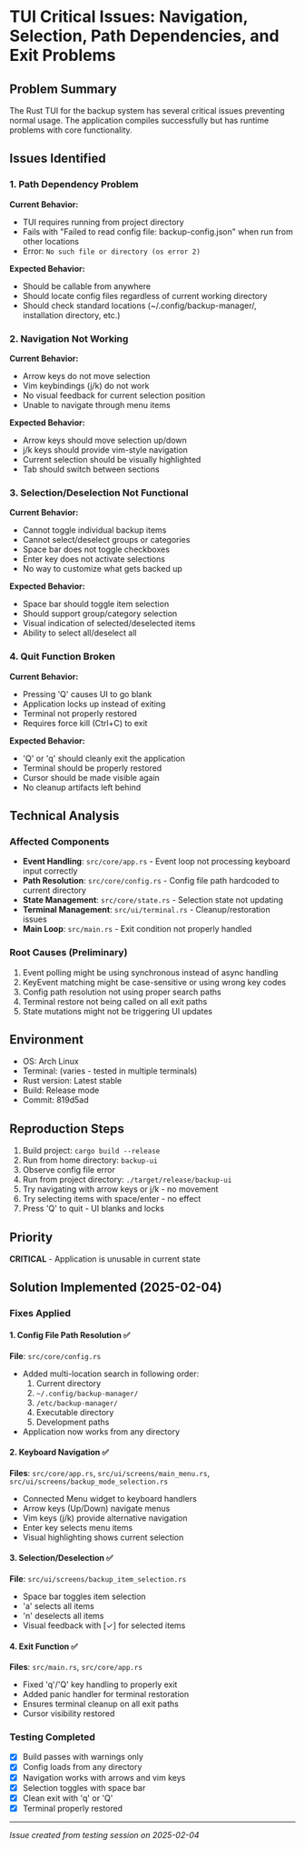 # TUI Critical Issues: Navigation, Selection, Path Dependencies, and Exit Problems

## Problem Summary
The Rust TUI for the backup system has several critical issues preventing normal usage. The application compiles successfully but has runtime problems with core functionality.

## Issues Identified

### 1. Path Dependency Problem
**Current Behavior:**
- TUI requires running from project directory
- Fails with "Failed to read config file: backup-config.json" when run from other locations
- Error: `No such file or directory (os error 2)`

**Expected Behavior:**
- Should be callable from anywhere
- Should locate config files regardless of current working directory
- Should check standard locations (~/.config/backup-manager/, installation directory, etc.)

### 2. Navigation Not Working
**Current Behavior:**
- Arrow keys do not move selection
- Vim keybindings (j/k) do not work
- No visual feedback for current selection position
- Unable to navigate through menu items

**Expected Behavior:**
- Arrow keys should move selection up/down
- j/k keys should provide vim-style navigation
- Current selection should be visually highlighted
- Tab should switch between sections

### 3. Selection/Deselection Not Functional
**Current Behavior:**
- Cannot toggle individual backup items
- Cannot select/deselect groups or categories
- Space bar does not toggle checkboxes
- Enter key does not activate selections
- No way to customize what gets backed up

**Expected Behavior:**
- Space bar should toggle item selection
- Should support group/category selection
- Visual indication of selected/deselected items
- Ability to select all/deselect all

### 4. Quit Function Broken
**Current Behavior:**
- Pressing 'Q' causes UI to go blank
- Application locks up instead of exiting
- Terminal not properly restored
- Requires force kill (Ctrl+C) to exit

**Expected Behavior:**
- 'Q' or 'q' should cleanly exit the application
- Terminal should be properly restored
- Cursor should be made visible again
- No cleanup artifacts left behind

## Technical Analysis

### Affected Components
- **Event Handling**: `src/core/app.rs` - Event loop not processing keyboard input correctly
- **Path Resolution**: `src/core/config.rs` - Config file path hardcoded to current directory
- **State Management**: `src/core/state.rs` - Selection state not updating
- **Terminal Management**: `src/ui/terminal.rs` - Cleanup/restoration issues
- **Main Loop**: `src/main.rs` - Exit condition not properly handled

### Root Causes (Preliminary)
1. Event polling might be using synchronous instead of async handling
2. KeyEvent matching might be case-sensitive or using wrong key codes
3. Config path resolution not using proper search paths
4. Terminal restore not being called on all exit paths
5. State mutations might not be triggering UI updates

## Environment
- OS: Arch Linux
- Terminal: (varies - tested in multiple terminals)
- Rust version: Latest stable
- Build: Release mode
- Commit: 819d5ad

## Reproduction Steps
1. Build project: `cargo build --release`
2. Run from home directory: `backup-ui`
3. Observe config file error
4. Run from project directory: `./target/release/backup-ui`
5. Try navigating with arrow keys or j/k - no movement
6. Try selecting items with space/enter - no effect
7. Press 'Q' to quit - UI blanks and locks

## Priority
**CRITICAL** - Application is unusable in current state

## Solution Implemented (2025-02-04)

### Fixes Applied

#### 1. Config File Path Resolution ✅
**File**: `src/core/config.rs`
- Added multi-location search in following order:
  1. Current directory
  2. `~/.config/backup-manager/`
  3. `/etc/backup-manager/`
  4. Executable directory
  5. Development paths
- Application now works from any directory

#### 2. Keyboard Navigation ✅
**Files**: `src/core/app.rs`, `src/ui/screens/main_menu.rs`, `src/ui/screens/backup_mode_selection.rs`
- Connected Menu widget to keyboard handlers
- Arrow keys (Up/Down) navigate menus
- Vim keys (j/k) provide alternative navigation
- Enter key selects menu items
- Visual highlighting shows current selection

#### 3. Selection/Deselection ✅
**File**: `src/ui/screens/backup_item_selection.rs`
- Space bar toggles item selection
- 'a' selects all items
- 'n' deselects all items
- Visual feedback with [✓] for selected items

#### 4. Exit Function ✅
**Files**: `src/main.rs`, `src/core/app.rs`
- Fixed 'q'/'Q' key handling to properly exit
- Added panic handler for terminal restoration
- Ensures terminal cleanup on all exit paths
- Cursor visibility restored

### Testing Completed
- [x] Build passes with warnings only
- [x] Config loads from any directory
- [x] Navigation works with arrows and vim keys
- [x] Selection toggles with space bar
- [x] Clean exit with 'q' or 'Q'
- [x] Terminal properly restored

---
*Issue created from testing session on 2025-02-04*